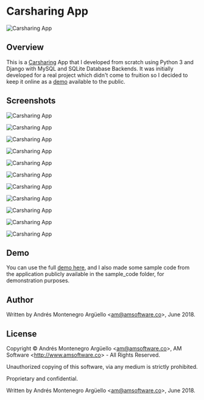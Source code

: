 # Carsharing App


![Carsharing App](./img/logo.png "Carsharing App")

## Overview
This is a [Carsharing](https://en.wikipedia.org/wiki/Carsharing) App that I developed from scratch using Python 3 and Django with MySQL and SQLite Database Backends. It was initially developed for a real project which didn't come to fruition so I decided to keep it online as a [demo](https://carfreakclub.pythonanywhere.com) available to the public.

## Screenshots

![Carsharing App](./img/ss/01.png "Carsharing App")

![Carsharing App](./img/ss/02.png "Carsharing App")

![Carsharing App](./img/ss/03.png "Carsharing App")

![Carsharing App](./img/ss/04.png "Carsharing App")

![Carsharing App](./img/ss/05.png "Carsharing App")

![Carsharing App](./img/ss/06.png "Carsharing App")

![Carsharing App](./img/ss/07.png "Carsharing App")

![Carsharing App](./img/ss/08.png "Carsharing App")

![Carsharing App](./img/ss/09.png "Carsharing App")

![Carsharing App](./img/ss/10.png "Carsharing App")

![Carsharing App](./img/ss/11.png "Carsharing App")

## Demo

You can use the full [demo here](https://carfreakclub.pythonanywhere.com), and I also made some sample code from the application publicly available in the sample_code folder, for demonstration purposes.

## Author
Written by Andrés Montenegro Argüello <<am@amsoftware.co>>, June 2018.

## License
Copyright © Andrés Montenegro Argüello <<am@amsoftware.co>>, AM Software <<http://www.amsoftware.co>> - All Rights Reserved.

Unauthorized copying of this software, via any medium is strictly prohibited.

Proprietary and confidential.

Written by Andrés Montenegro Argüello <<am@amsoftware.co>>, June 2018.